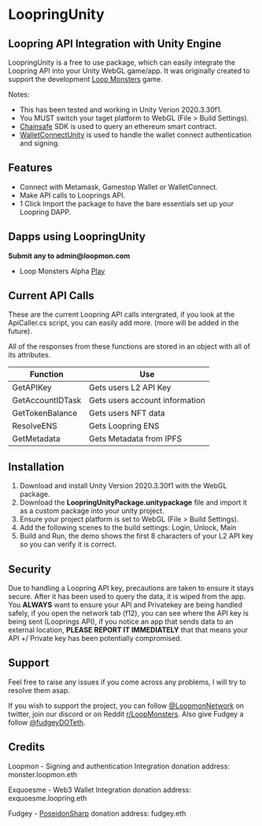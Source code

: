 # LoopringUnity
## Loopring API Integration with Unity Engine


LoopringUnity is a free to use package, which can easily integrate the Loopring API into your Unity WebGL game/app. It was originally created to support the development [Loop Monsters](https://loopmon.com) game. 

Notes:
- This has been tested and working in Unity Verion 2020.3.30f1.
- You MUST switch your taget platform to WebGL (File > Build Settings).
- [Chainsafe](https://github.com/ChainSafe/) SDK is used to query an ethereum smart contract.
- [WalletConnectUnity](https://github.com/WalletConnect/WalletConnectUnity) is used to handle the wallet connect authentication and signing.


## Features

- Connect with Metamask, Gamestop Wallet or WalletConnect.
- Make API calls to Looprings API.
- 1 Click Import the package to have the bare essentials set up your Loopring DAPP.

## Dapps using LoopringUnity
__Submit any to admin@loopmon.com__
- Loop Monsters Alpha [Play](https://play.loopmon.com) 

## Current API Calls

These are the current Loopring API calls intergrated, if you look at the ApiCaller.cs script, you can easily add more.
(more will be added in the future).

All of the responses from these functions are stored in an object with all of its attributes.

| Function | Use |
| ------ | ------ |
| GetAPIKey | Gets users L2 API Key |
| GetAccountIDTask | Gets users account information |
| GetTokenBalance | Gets users NFT data |
| ResolveENS | Gets Loopring ENS|
| GetMetadata | Gets Metadata from IPFS |


## Installation

1. Download and install Unity Version 2020.3.30f1 with the WebGL package.
2. Download the **LoopringUnityPackage.unitypackage** file and import it as a custom package into your unity project.
3. Ensure your project platform is set to WebGL (File > Build Settings).
4. Add the following scenes to the build settings: Login, Unlock, Main
5. Build and Run, the demo shows the first 8 characters of your L2 API key so you can verify it is correct.



## Security

Due to handling a Loopring API key, precautions are taken to ensure it stays secure. After it has been used to query the data, it is wiped from the app.
You **ALWAYS** want to ensure your API and Privatekey are being handled safely, if you open the network tab (f12), you can see where the API key is being sent (Looprings API), if you notice an app that sends data to an external location, **PLEASE REPORT IT IMMEDIATELY** that that means your API +/ Private key has been potentially compromised.

## Support
Feel free to raise any issues if you come across any problems, I will try to resolve them asap.

If you wish to support the project, you can follow [@LoopmonNetwork](https://twitter.com/LoopmonNetwork) on twitter, join our discord or on Reddit [r/LoopMonsters](https://www.reddit.com/r/LoopMonsters/).
Also give Fudgey a follow [@fudgeyDOTeth](https://twitter.com/fudgeyDOTeth).

## Credits
Loopmon - Signing and authentication Integration
donation address: monster.loopmon.eth

Exquoesme - Web3 Wallet Integration
donation address: exquoesme.loopring.eth

Fudgey - [PoseidonSharp](https://github.com/fudgebucket27/PoseidonSharp)
donation address: fudgey.eth


